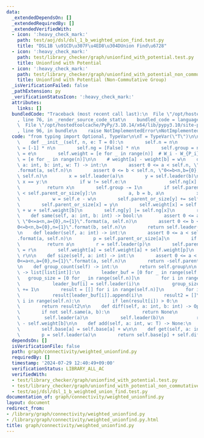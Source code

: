 ```yaml
---
data:
  _extendedDependsOn: []
  _extendedRequiredBy: []
  _extendedVerifiedWith:
  - icon: ':heavy_check_mark:'
    path: test/aoj/dsl/dsl_1_b_weighted_union_find.test.py
    title: "DSL1B \u91CD\u307F\u4ED8\u304DUnion Find\u6728"
  - icon: ':heavy_check_mark:'
    path: test/library_checker/graph/unionfind_with_potential.test.py
    title: Unionfind with Potential
  - icon: ':heavy_check_mark:'
    path: test/library_checker/graph/unionfind_with_potential_non_commutative_group.test.py
    title: Unionfind with Potential (Non-Commutative Group)
  _isVerificationFailed: false
  _pathExtension: py
  _verificationStatusIcon: ':heavy_check_mark:'
  attributes:
    links: []
  bundledCode: "Traceback (most recent call last):\n  File \"/opt/hostedtoolcache/PyPy/3.10.14/x64/lib/pypy3.10/site-packages/onlinejudge_verify/documentation/build.py\"\
    , line 76, in _render_source_code_stat\n    bundled_code = language.bundle(\n\
    \  File \"/opt/hostedtoolcache/PyPy/3.10.14/x64/lib/pypy3.10/site-packages/onlinejudge_verify/languages/python.py\"\
    , line 96, in bundle\n    raise NotImplementedError\nNotImplementedError\n"
  code: "from typing import Optional, TypeVar\n\nT = TypeVar(\"T\")\n\n\nclass WeightedUnionFind:\n\
    \    def __init__(self, n, e: T = 0):\n        self.n = n\n        self.parent_or_size\
    \ = [-1] * n\n        self.ng = [False] * n\n        self.group = n\n        self.e\
    \ = e\n        self.weight = [e for _ in range(n)]  # W_i - W_{P_i}\n        self.base\
    \ = [e for _ in range(n)]\n\n    # weight[a] - weight[b] = w\n    def merge(self,\
    \ a: int, b: int, w: T) -> int:\n        assert 0 <= a < self.n, \"0<=a<n,a={0},n={1}\"\
    .format(a, self.n)\n        assert 0 <= b < self.n, \"0<=b<n,b={0},n={1}\".format(b,\
    \ self.n)\n        x = self.leader(a)\n        y = self.leader(b)\n        if\
    \ x == y:\n            if w != self.e:\n                self.ng[x] = True\n  \
    \          return x\n        self.group -= 1\n        if self.parent_or_size[x]\
    \ < self.parent_or_size[y]:\n            a, b = b, a\n            x, y = y, x\n\
    \            w = self.e - w\n        self.parent_or_size[y] += self.parent_or_size[x]\n\
    \        self.parent_or_size[x] = y\n        self.weight[x] = self.e - self.weight[a]\
    \ + w + self.weight[b]\n        self.ng[y] |= self.ng[x]\n        return y\n\n\
    \    def same(self, a: int, b: int) -> bool:\n        assert 0 <= a < self.n,\
    \ \"0<=a<n,a={0},n={1}\".format(a, self.n)\n        assert 0 <= b < self.n, \"\
    0<=b<n,b={0},n={1}\".format(b, self.n)\n        return self.leader(a) == self.leader(b)\n\
    \n    def leader(self, a: int) -> int:\n        assert 0 <= a < self.n, \"0<=a<n,a={0},n={1}\"\
    .format(a, self.n)\n        p = self.parent_or_size[a]\n        if p < 0:\n  \
    \          return a\n        r = self.leader(p)\n        self.parent_or_size[a]\
    \ = r\n        self.weight[a] = self.weight[a] + self.weight[p]\n        return\
    \ r\n\n    def size(self, a: int) -> int:\n        assert 0 <= a < self.n, \"\
    0<=a<n,a={0},n={1}\".format(a, self.n)\n        return -self.parent_or_size[self.leader(a)]\n\
    \n    def group_count(self) -> int:\n        return self.group\n\n    def groups(self)\
    \ -> list[list[int]]:\n        leader_buf = [0 for _ in range(self.n)]\n     \
    \   group_size = [0 for _ in range(self.n)]\n        for i in range(self.n):\n\
    \            leader_buf[i] = self.leader(i)\n            group_size[leader_buf[i]]\
    \ += 1\n        result = [[] for i in range(self.n)]\n        for i in range(self.n):\n\
    \            result[leader_buf[i]].append(i)\n        result2 = []\n        for\
    \ i in range(self.n):\n            if len(result[i]) > 0:\n                result2.append(result[i])\n\
    \        return result2\n\n    def diff(self, a: int, b: int) -> Optional[T]:\n\
    \        if not self.same(a, b):\n            return None\n        else:\n   \
    \         self.leader(a)\n            self.leader(b)\n            return self.weight[a]\
    \ - self.weight[b]\n\n    def add(self, a: int, w: T) -> None:\n        a = self.leader(a)\n\
    \        self.base[a] = self.base[a] + w\n\n    def get(self, a: int) -> T:\n\
    \        p = self.leader(a)\n        return self.base[p] + self.diff(a, p)\n"
  dependsOn: []
  isVerificationFile: false
  path: graph/connectivity/weighted_unionfind.py
  requiredBy: []
  timestamp: '2024-07-29 12:40:49+09:00'
  verificationStatus: LIBRARY_ALL_AC
  verifiedWith:
  - test/library_checker/graph/unionfind_with_potential.test.py
  - test/library_checker/graph/unionfind_with_potential_non_commutative_group.test.py
  - test/aoj/dsl/dsl_1_b_weighted_union_find.test.py
documentation_of: graph/connectivity/weighted_unionfind.py
layout: document
redirect_from:
- /library/graph/connectivity/weighted_unionfind.py
- /library/graph/connectivity/weighted_unionfind.py.html
title: graph/connectivity/weighted_unionfind.py
---
```

